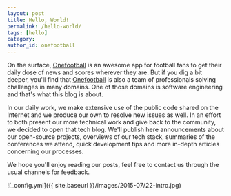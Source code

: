 ```yaml
---
layout: post
title: Hello, World!
permalink: /hello-world/
tags: [hello]
category:
author_id: onefootball
---
```


On the surface, [Onefootball](https://www.onefootball.com) is an awesome app for football fans to get their daily dose of news and scores wherever they are. But if you dig a bit deeper, you'll find that [Onefootball](http://www.onefootball.com/careers.html) is also a team of professionals solving challenges in many domains. One of those domains is software engineering and that's what this blog is about.

In our daily work, we make extensive use of the public code shared on the Internet and we produce our own to resolve new issues as well. In an effort to both present our more technical work and give back to the community, we decided to open that tech blog. We'll publish here announcements about our open-source projects, overviews of our tech stack, summaries of the conferences we attend, quick development tips and more in-depth articles concerning our processes.

We hope you'll enjoy reading our posts, feel free to contact us through the usual channels for feedback.

![_config.yml]({{ site.baseurl }}/images/2015-07/22-intro.jpg)
